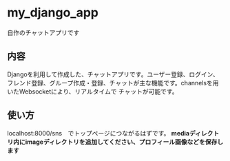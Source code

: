 # my_django_app
自作のチャットアプリです

## 内容
Djangoを利用して作成した、チャットアプリです。ユーザー登録、ログイン、フレンド登録、グループ作成・登録、チャットが主な機能です。channelsを用いたWebsocketにより、リアルタイムで
チャットが可能です。

## 使い方
localhost:8000/sns　でトップページにつながるはずです。
**mediaディレクトリ内にimageディレクトリを追加してください、プロフィール画像などを保存します**
